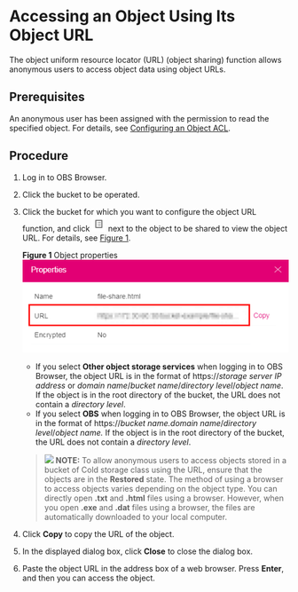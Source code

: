 # Accessing an Object Using Its Object URL<a name="obs_03_0416"></a>

The object uniform resource locator \(URL\) \(object sharing\) function allows anonymous users to access object data using object URLs.

## Prerequisites<a name="s4ecf44968672497286abe0738d6b2171"></a>

An anonymous user has been assigned with the permission to read the specified object. For details, see  [Configuring an Object ACL](configuring-an-object-acl.md).

## Procedure<a name="sd8bcdd98f0554dc48154e4f9625aa3c7"></a>

1.  Log in to OBS Browser.
2.  Click the bucket to be operated.
3.  Click the bucket for which you want to configure the object URL function, and click  ![](figures/icon-attributes.png)  next to the object to be shared to view the object URL. For details, see  [Figure 1](#fe095887a5e664d6aa0dd30456edda8b1).

    **Figure  1**  Object properties<a name="fe095887a5e664d6aa0dd30456edda8b1"></a>  
    ![](figures/object-properties.png "object-properties")

    -   If you select  **Other object storage services**  when logging in to OBS Browser, the object URL is in the format of https://_storage server IP address_  or  _domain name_/_bucket name_/_directory level_/_object name_. If the object is in the root directory of the bucket, the URL does not contain a  _directory level_.
    -   If you select  **OBS**  when logging in to OBS Browser, the object URL is in the format of https://_bucket name.domain name_/_directory level_/_object name._  If the object is in the root directory of the bucket, the URL does not contain a  _directory level_.

    >![](public_sys-resources/icon-note.gif) **NOTE:** 
    >To allow anonymous users to access objects stored in a bucket of Cold storage class using the URL, ensure that the objects are in the  **Restored**  state.
    >The method of using a browser to access objects varies depending on the object type. You can directly open  **.txt**  and  **.html**  files using a browser. However, when you open  **.exe**  and  **.dat**  files using a browser, the files are automatically downloaded to your local computer.

4.  Click  **Copy**  to copy the URL of the object.
5.  In the displayed dialog box, click  **Close**  to close the dialog box.
6.  Paste the object URL in the address box of a web browser. Press  **Enter**, and then you can access the object.

